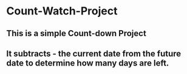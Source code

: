 # Count-Watch-Project 

## This is a simple Count-down Project

## It subtracts - the current date from the future date to determine how many days are left.